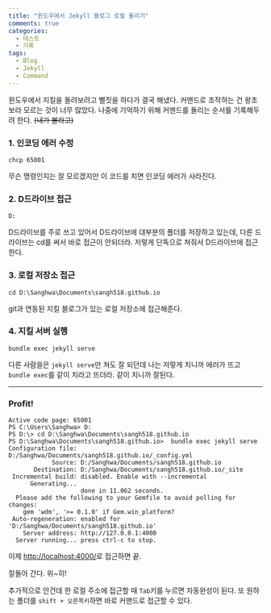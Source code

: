 ```yaml
---
title: "윈도우에서 Jekyll 블로그 로컬 돌리기"
comments: true
categories:
  - 테스트
  - 기록
tags:
  - Blog
  - Jekyll
  - Command
---
```

윈도우에서 지킬을 돌려보려고 뻘짓을 하다가 결국 해냈다.
커맨드로 조작하는 건 왕초보라 모르는 것이 너무 많았다.
나중에 기억하기 위해 커맨드를 돌리는 순서를 기록해두려 한다. ~~(내가 볼라고)~~

### 1. 인코딩 에러 수정
```
chcp 65001
```

무슨 명령인지는 잘 모르겠지만 이 코드를 치면 인코딩 에러가 사라진다.

### 2. D드라이브 접근
```
D:
```
D드라이브를 주로 쓰고 있어서 D드라이브에 대부분의 폴더를 저장하고 있는데, 다른 드라이브는 cd를 써서 바로 접근이 안되더라.
저렇게 단독으로 쳐줘서 D드라이브에 접근한다.

### 3. 로컬 저장소 접근
```
cd D:\Sanghwa\Documents\sangh518.github.io
```
git과 연동된 지킬 블로그가 있는 로컬 저장소에 접근해준다. 

### 4. 지킬 서버 실행
```
bundle exec jekyll serve
```
다른 사람을은 `jekyll serve`만 쳐도 잘 되던데 나는 저렇게 치니까 에러가 뜨고 `bundle exec`를 같이 치라고 뜨더라.
같이 치니까 잘된다.


-------

### Profit!
```
Active code page: 65001
PS C:\Users\Sanghwa> D:
PS D:\> cd D:\Sanghwa\Documents\sangh518.github.io
PS D:\Sanghwa\Documents\sangh518.github.io>  bundle exec jekyll serve
Configuration file: D:/Sanghwa/Documents/sangh518.github.io/_config.yml
            Source: D:/Sanghwa/Documents/sangh518.github.io
       Destination: D:/Sanghwa/Documents/sangh518.github.io/_site
 Incremental build: disabled. Enable with --incremental
      Generating...
                    done in 11.062 seconds.
  Please add the following to your Gemfile to avoid polling for changes:
    gem 'wdm', '>= 0.1.0' if Gem.win_platform?
 Auto-regeneration: enabled for 'D:/Sanghwa/Documents/sangh518.github.io'
    Server address: http://127.0.0.1:4000
  Server running... press ctrl-c to stop.
```

이제 [http://localhost:4000/](http://localhost:4000/)로 접근하면 끝.

잘돌아 간다. 위~히!

추가적으로 안건데 한 로컬 주소에 접근할 때 `Tab`키를 누르면 자동완성이 된다.
또 원하는 폴더를 `shift + 오른쪽키`하면 바로 커맨드로 접근할 수 있다.

